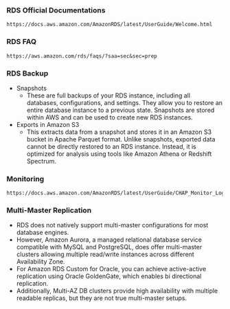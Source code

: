 ### RDS Official Documentations
```
https://docs.aws.amazon.com/AmazonRDS/latest/UserGuide/Welcome.html
```
### RDS FAQ
```
https://aws.amazon.com/rds/faqs/?saa=sec&sec=prep
```

### RDS Backup
- Snapshots
   - These are full backups of your RDS instance, including all databases, configurations, and settings. They allow you to 
     restore an entire database instance to a previous state. Snapshots are stored within AWS and can be used to create new RDS 
     instances.
- Exports in Amazon S3
   - This extracts data from a snapshot and stores it in an Amazon S3 bucket in Apache Parquet format. Unlike snapshots,
     exported data cannot be directly restored to an RDS instance. Instead, it is optimized for analysis using tools like
     Amazon Athena or Redshift Spectrum.

### Monitoring 
```
https://docs.aws.amazon.com/AmazonRDS/latest/UserGuide/CHAP_Monitor_Logs_Events.html
```

### Multi-Master Replication
- RDS does not natively support multi-master configurations for most database engines.
- However, Amazon Aurora, a managed relational database service compatible with MySQL and PostgreSQL,
  does offer multi-master clusters allowing multiple read/write instances across different Availability Zone.
- For Amazon RDS Custom for Oracle, you can achieve active-active replication using Oracle GoldenGate, which
  enables bi directional replication.
- Additionally, Multi-AZ DB clusters provide high availability with multiple readable replicas, but
  they are not true multi-master setups.

